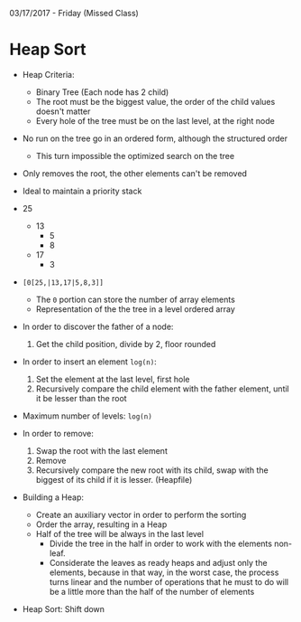 03/17/2017 - Friday (Missed Class)

# Heap Sort

* Heap Criteria:
	* Binary Tree (Each node has 2 child)
	* The root must be the biggest value, the order of the child values doesn't matter
	* Every hole of the tree must be on the last level, at the right node
* No run on the tree go in an ordered form, although the structured order
	* This turn impossible the optimized search on the tree
* Only removes the root, the other elements can't be removed
* Ideal to maintain a priority stack

* 25
	* 13
		* 5
		* 8
	* 17
		* 3

* `[0[25,|13,17|5,8,3]]`
	* The `0` portion can store the number of array elements
	* Representation of the the tree in a level ordered array

* In order to discover the father of a node:
	1. Get the child position, divide by 2, floor rounded

* In order to insert an element `log(n)`:
	1. Set the element at the last level, first hole
	1. Recursively compare the child element with the father element, until it be lesser than the root

* Maximum number of levels: `log(n)`

* In order to remove:
	1. Swap the root with the last element
	1. Remove
	1. Recursively compare the new root with its child, swap with the biggest of its child if it is lesser. (Heapfile)

* Building a Heap:
	* Create an auxiliary vector in order to perform the sorting
	* Order the array, resulting in a Heap
	* Half of the tree will be always in the last level
		* Divide the tree in the half in order to work with the elements non-leaf.
		* Considerate the leaves as ready heaps and adjust only the elements, because in that way, in the worst case, the process turns linear and the number of operations that he must to do will be a little more than the half of the number of elements

* Heap Sort: Shift down
